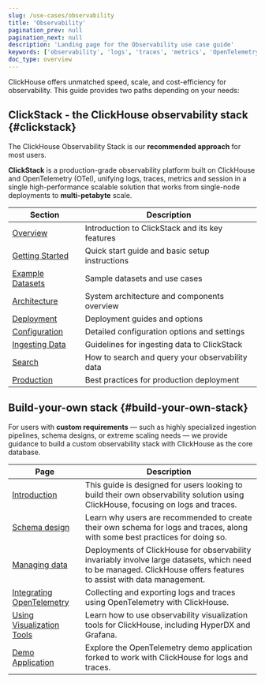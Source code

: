 ```yaml
---
slug: /use-cases/observability
title: 'Observability'
pagination_prev: null
pagination_next: null
description: 'Landing page for the Observability use case guide'
keywords: ['observability', 'logs', 'traces', 'metrics', 'OpenTelemetry', 'Grafana', 'OTel']
doc_type: overview
---
```


ClickHouse offers unmatched speed, scale, and cost-efficiency for observability. This guide provides two paths depending on your needs:

## ClickStack - the ClickHouse observability stack {#clickstack}

The ClickHouse Observability Stack is our **recommended approach** for most users.

**ClickStack** is a production-grade observability platform built on ClickHouse and OpenTelemetry (OTel), unifying logs, traces, metrics and session in a single high-performance scalable solution that works from single-node deployments to **multi-petabyte** scale.

| Section | Description |
|---------|-------------|
| [Overview](/use-cases/observability/clickstack/overview) | Introduction to ClickStack and its key features |
| [Getting Started](/use-cases/observability/clickstack/getting-started) | Quick start guide and basic setup instructions |
| [Example Datasets](/use-cases/observability/clickstack/sample-datasets) | Sample datasets and use cases |
| [Architecture](/use-cases/observability/clickstack/architecture) | System architecture and components overview |
| [Deployment](/use-cases/observability/clickstack/deployment) | Deployment guides and options |
| [Configuration](/use-cases/observability/clickstack/config) | Detailed configuration options and settings |
| [Ingesting Data](/use-cases/observability/clickstack/ingesting-data) | Guidelines for ingesting data to ClickStack |
| [Search](/use-cases/observability/clickstack/search) | How to search and query your observability data |
| [Production](/use-cases/observability/clickstack/production) | Best practices for production deployment |

## Build-your-own stack {#build-your-own-stack}

For users with **custom requirements** — such as highly specialized ingestion pipelines, schema designs, or extreme scaling needs — we provide guidance to build a custom observability stack with ClickHouse as the core database.

| Page                                                        | Description                                                                                                                                                                   |
|-------------------------------------------------------------|-------------------------------------------------------------------------------------------------------------------------------------------------------------------------------|
| [Introduction](/use-cases/observability/introduction)            | This guide is designed for users looking to build their own observability solution using ClickHouse, focusing on logs and traces.                                             |
| [Schema design](/use-cases/observability/schema-design)          | Learn why users are recommended to create their own schema for logs and traces, along with some best practices for doing so.                                                  |
| [Managing data](/observability/managing-data)          | Deployments of ClickHouse for observability invariably involve large datasets, which need to be managed. ClickHouse offers features to assist with data management.           |
| [Integrating OpenTelemetry](/observability/integrating-opentelemetry) | Collecting and exporting logs and traces using OpenTelemetry with ClickHouse.                                                           |
| [Using Visualization Tools](/observability/grafana)    | Learn how to use observability visualization tools for ClickHouse, including HyperDX and Grafana.                                       |
| [Demo Application](/observability/demo-application)    | Explore the OpenTelemetry demo application forked to work with ClickHouse for logs and traces.                                           |
